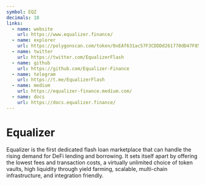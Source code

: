 ```yaml
---
symbol: EQZ
decimals: 18
links:
  - name: website
    url: https://www.equalizer.finance/
  - name: explorer
    url: https://polygonscan.com/token/0xEAf631ac57F3CDDDd261770dD47F85066131a156
  - name: twitter
    url: https://twitter.com/EqualizerFlash
  - name: github
    url: https://github.com/Equalizer-Finance
  - name: telegram
    url: https://t.me/EqualizerFlash
  - name: medium
    url: https://equalizer-finance.medium.com/
  - name: docs
    url: https://docs.equalizer.finance/
---
```


# Equalizer

Equalizer is the first dedicated flash loan marketplace that can handle the rising demand for DeFi lending and borrowing. It sets itself apart by offering the lowest fees and transaction costs, a virtually unlimited choice of token vaults, high liquidity through yield farming, scalable, multi-chain infrastructure, and integration friendly.
